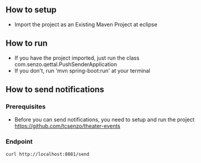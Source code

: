 ## How to setup

- Import the project as an Existing Maven Project at eclipse

## How to run

- If you have the project imported, just run the class com.senzo.qettal.PushSenderApplication
- If you don't, run 'mvn spring-boot:run' at your terminal

## How to send notifications

### Prerequisites

- Before you can send notifications, you need to setup and run the project https://github.com/tcsenzo/theater-events

### Endpoint

```bash
curl http://localhost:8081/send
```